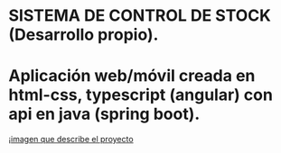 # SISTEMA DE CONTROL DE STOCK (Desarrollo propio). 
# Aplicación web/móvil creada en html-css, typescript (angular) con api en java (spring boot). 
¡[imagen que describe el proyecto](https://github.com/jeroalvarez1/ControStock-back-front/blob/master/sistImg.png)
